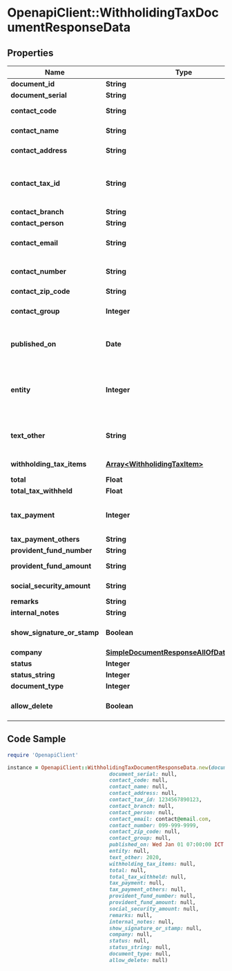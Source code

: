 # OpenapiClient::WithholidingTaxDocumentResponseData

## Properties

Name | Type | Description | Notes
------------ | ------------- | ------------- | -------------
**document_id** | **String** | เลข Id เอกสารใบหัก ณ ที่จ่าย | [optional] 
**document_serial** | **String** | เลขที่เอกสารใบหัก ณ ที่จ่าย | [optional] 
**contact_code** | **String** | รหัส ผู้จำหน่าย หรือ ผู้จำหน่าย/ลูกค้า | [optional] 
**contact_name** | **String** | ชื่อ ผู้จำหน่าย หรือ ผู้จำหน่าย/ลูกค้า | [optional] 
**contact_address** | **String** | ที่อยู่ ผู้จำหน่าย หรือ ผู้จำหน่าย/ลูกค้า | [optional] 
**contact_tax_id** | **String** | เลขประจำตัวผู้เสียภาษี ผู้จำหน่าย หรือ ผู้จำหน่าย/ลูกค้า &lt;br&gt; (ถ้ามีจำเป็นต้องครบ 13 หลัก) &lt;br&gt; &lt;ex&gt;Example: 1234567890123 &lt;/ex&gt; | [optional] 
**contact_branch** | **String** | สำนักงาน/สาขา | [optional] 
**contact_person** | **String** | ชื่อผู้ติดต่อ | [optional] 
**contact_email** | **String** | อีเมลผู้ติดต่อ &lt;br&gt; &lt;ex&gt;Example: contact@email.com&lt;/ex&gt; | [optional] 
**contact_number** | **String** | เบอร์มือถือผู้ติดต่อ &lt;br&gt; &lt;ex&gt;Example: 099-999-9999&lt;/ex&gt; | [optional] 
**contact_zip_code** | **String** | รหัสไปรษณีย์ติดต่อ | [optional] 
**contact_group** | **Integer** | ประผู้ติดต่อ &lt;br&gt; 1 &#x3D; บุคคลธรรมดา &lt;br&gt; 3 &#x3D; นิติบุคคล | [optional] [default to 1]
**published_on** | **Date** | วันที่เอกสาร รูปแบบ yyyy-MM-dd &lt;br&gt; &lt;ex&gt;Example: 2020-01-01&lt;/ex&gt; | [optional] 
**entity** | **Integer** | แบบฟอร์มเอกสารหัก ณ ที่จ่าย &lt;br&gt; ภงด 3 &#x3D; 1 &lt;br&gt; ภงด 53 &#x3D; 3 &lt;br&gt; ภงด 1ก &#x3D; 1 &lt;br&gt; ภงด 1ก (พิเศษ) &#x3D; 7 &lt;br&gt; ภงด 2 &#x3D; 9 &lt;br&gt; ภงด 2ก &#x3D; 11 &lt;br&gt; ภงด 3ก &#x3D; 13 | [optional] [default to 1]
**text_other** | **String** | ระบุปีของเอกสาร เช่น 2020 (สำหรับแบบฟอร์มเอกสาร ภงด 1ก หรือ ภงด 1ก (พิเศษ) Example: 2020 | [optional] 
**withholding_tax_items** | [**Array&lt;WithholidingTaxItem&gt;**](WithholidingTaxItem.md) | รายการหัก ของเอกสารหัก ณ ที่จ่าย | [optional] 
**total** | **Float** | จำนวนเงิน (ไม่รวมภาษี) | [optional] 
**total_tax_withheld** | **Float** | ภาษีที่หัก | [optional] 
**tax_payment** | **Integer** | ผู้จ่ายเงิน &lt;br&gt; 1 &#x3D; ภาษีหัก ณ ที่จ่าย &lt;br&gt; 3 &#x3D; ออกภาษีให้ตลอดไป &lt;br&gt; 5 &#x3D; ออกภาษีให้ครั้งเดียว &lt;br&gt; 7 &#x3D; อื่น ๆ | [optional] [default to 1]
**tax_payment_others** | **String** | ข้อความ สำหรับผู้จ่ายเงิน อื่นๆ  | [optional] 
**provident_fund_number** | **String** | ใบอนุญาตเลขที่ | [optional] 
**provident_fund_amount** | **String** | จำนวนเงินที่ต้องจ่ายเข้า กองทุนสำรองเลี้ยงชีพ | [optional] 
**social_security_amount** | **String** | จำนวนเงินที่ต้องจ่ายเข้า กองทุนประกันสังคม | [optional] 
**remarks** | **String** | หมายเหตุเอกสาร | [optional] 
**internal_notes** | **String** | โน๊ตภายในบริษัท | [optional] 
**show_signature_or_stamp** | **Boolean** | ลายเซ็นอิเล็กทรอนิกส์และตรายาง | [optional] [default to true]
**company** | [**SimpleDocumentResponseAllOfDataCompany**](SimpleDocumentResponseAllOfDataCompany.md) |  | [optional] 
**status** | **Integer** | เลขสถานะเอกสารฉบับนี้ | [optional] 
**status_string** | **Integer** | ชื่อสถานะเอกสารฉบับนี้ | [optional] 
**document_type** | **Integer** | เลขประเภทเอกสารฉบับนี้ | [optional] 
**allow_delete** | **Boolean** | สามารถลบเอกสาร :&lt;br&gt; true &#x3D; ลบได้ &lt;br&gt; false &#x3D; ลบไม่ได้ | [optional] 

## Code Sample

```ruby
require 'OpenapiClient'

instance = OpenapiClient::WithholidingTaxDocumentResponseData.new(document_id: null,
                                 document_serial: null,
                                 contact_code: null,
                                 contact_name: null,
                                 contact_address: null,
                                 contact_tax_id: 1234567890123,
                                 contact_branch: null,
                                 contact_person: null,
                                 contact_email: contact@email.com,
                                 contact_number: 099-999-9999,
                                 contact_zip_code: null,
                                 contact_group: null,
                                 published_on: Wed Jan 01 07:00:00 ICT 2020,
                                 entity: null,
                                 text_other: 2020,
                                 withholding_tax_items: null,
                                 total: null,
                                 total_tax_withheld: null,
                                 tax_payment: null,
                                 tax_payment_others: null,
                                 provident_fund_number: null,
                                 provident_fund_amount: null,
                                 social_security_amount: null,
                                 remarks: null,
                                 internal_notes: null,
                                 show_signature_or_stamp: null,
                                 company: null,
                                 status: null,
                                 status_string: null,
                                 document_type: null,
                                 allow_delete: null)
```


